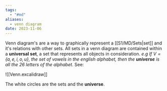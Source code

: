 ```yaml
---
tags:
  - "#md"
aliases:
  - venn diagram
date: 2023-11-06
---
```

Venn diagram's are a way to graphically represent a [[S1/MD/Sets|set]] and it's relations with other sets.
All sets in a venn diagram are contained within a **universal set**, a set that represents all objects in consideration. $e.g$ *If $V = \{a,e,i,o,u\}$, the set of vowels in the english alphabet, then the **universe** is all the 26 letters of the alphabet*. See:

![[Venn.excalidraw]]

The white circles are the sets and the **universe**.